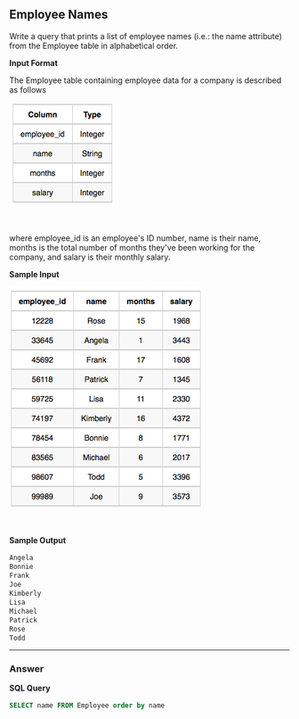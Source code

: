 ## Employee Names

Write a query that prints a list of employee names (i.e.: the name attribute) from the Employee table in alphabetical order.

**Input Format**

The Employee table containing employee data for a company is described as follows

![Alt text](../Image/Employee_Names_1.png)

<br>

where employee_id is an employee's ID number, name is their name, months is the total number of months they've been working for the company, and salary is their monthly salary.

**Sample Input**

![Alt text](../Image/Employee_Names_2.png)

<br>

**Sample Output**

```
Angela
Bonnie
Frank
Joe
Kimberly
Lisa
Michael
Patrick
Rose
Todd
```
****

### Answer

**SQL Query**

```sql
SELECT name FROM Employee order by name
```
